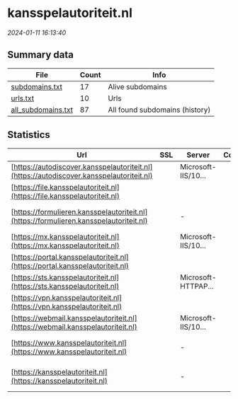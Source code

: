 # kansspelautoriteit.nl
*2024-01-11 16:13:40*
## Summary data
| File       | Count | Info |
|------------|-------|------|
|[subdomains.txt](/data/kansspelautoriteit.nl/subdomains.txt)|17|Alive subdomains|
|[urls.txt](/data/kansspelautoriteit.nl/urls.txt)|10|Urls|
|[all_subdomains.txt](/data/kansspelautoriteit.nl/all_subdomains.txt)|87|All found subdomains (history)|
## Statistics
| Url | SSL | Server | Cookie | HSTS | CSP | XFO | XXP | RP | Tech |Title |
|------------|-------|------|------|------|------|------|------|------|------|------|
|[https://autodiscover.kansspelautoriteit.nl](https://autodiscover.kansspelautoriteit.nl)| |Microsoft-IIS/10...| | | |:white_check_mark: | |:white_check_mark: |IIS:10.0 Windows...||
|[https://file.kansspelautoriteit.nl](https://file.kansspelautoriteit.nl)| || |:white_check_mark: |:warning: |:white_check_mark: |:white_check_mark: |:white_check_mark: |HSTS||
|[https://formulieren.kansspelautoriteit.nl](https://formulieren.kansspelautoriteit.nl)| |-| |:white_check_mark: |:white_check_mark: |:white_check_mark: |:white_check_mark: |HSTS Microsoft A...|Formulierenoverz...|
|[https://mx.kansspelautoriteit.nl](https://mx.kansspelautoriteit.nl)| |Microsoft-IIS/10...| | | |:white_check_mark: | |:white_check_mark: |IIS:10.0 Microso...||
|[https://portal.kansspelautoriteit.nl](https://portal.kansspelautoriteit.nl)| || | | | | |:white_check_mark: ||Document Moved|
|[https://sts.kansspelautoriteit.nl](https://sts.kansspelautoriteit.nl)| |Microsoft-HTTPAP...| | | | | |:white_check_mark: |Microsoft HTTPAP...|Not Found|
|[https://vpn.kansspelautoriteit.nl](https://vpn.kansspelautoriteit.nl)| || |:white_check_mark: | |:white_check_mark: | |:white_check_mark: |HSTS Pulse Secur...||
|[https://webmail.kansspelautoriteit.nl](https://webmail.kansspelautoriteit.nl)| |Microsoft-IIS/10...| | | |:white_check_mark: | |:white_check_mark: |IIS:10.0 Windows...||
|[https://www.kansspelautoriteit.nl](https://www.kansspelautoriteit.nl)| |-| |:white_check_mark: |:white_check_mark: |:white_check_mark: |:white_check_mark: |HSTS Microsoft A...|Object moved|
|[https://kansspelautoriteit.nl](https://kansspelautoriteit.nl)| |-| |:white_check_mark: |:white_check_mark: |:white_check_mark: |:white_check_mark: |HSTS Microsoft A...|Home - Kansspela...|